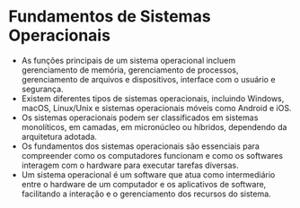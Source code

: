 # Fundamentos de Sistemas Operacionais
- As funções principais de um sistema operacional incluem gerenciamento de memória, gerenciamento de processos, gerenciamento de arquivos e dispositivos, interface com o usuário e segurança.
- Existem diferentes tipos de sistemas operacionais, incluindo Windows, macOS, Linux/Unix e sistemas operacionais móveis como Android e iOS.
- Os sistemas operacionais podem ser classificados em sistemas monolíticos, em camadas, em micronúcleo ou híbridos, dependendo da arquitetura adotada.
- Os fundamentos dos sistemas operacionais são essenciais para compreender como os computadores funcionam e como os softwares interagem com o hardware para executar tarefas diversas.
- Um sistema operacional é um software que atua como intermediário entre o hardware de um computador e os aplicativos de software, facilitando a interação e o gerenciamento dos recursos do sistema.
